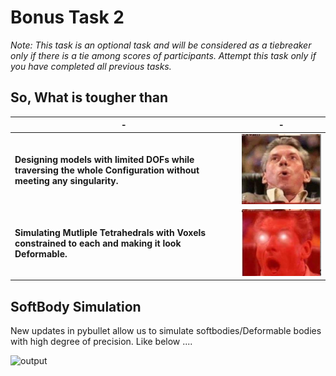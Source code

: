 # Bonus Task 2

*Note: This task is an optional task and will be considered as a tiebreaker only if there is a tie among scores of participants. Attempt this task only if you have completed all previous tasks.*

## So, What is tougher than
|-|-|
|--|--|
| **Designing models with limited DOFs while traversing the whole Configuration without meeting any singularity.** | ![trig](1trig.jpg) |
| **Simulating Mutliple Tetrahedrals with Voxels constrained to each and making it look Deformable.** | ![triginf](38kveu.png) |

## SoftBody Simulation
New updates in pybullet allow us to simulate softbodies/Deformable bodies with high degree of precision. Like below ....

![output](softbody_example.gif)

